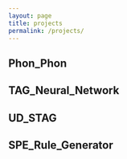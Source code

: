 ```yaml
---
layout: page
title: projects
permalink: /projects/
---
```


## Phon_Phon

## TAG_Neural_Network

## UD_STAG

## SPE_Rule_Generator

